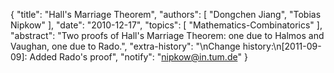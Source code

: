 {
    "title": "Hall's Marriage Theorem",
    "authors": [
        "Dongchen Jiang",
        "Tobias Nipkow"
    ],
    "date": "2010-12-17",
    "topics": [
        "Mathematics-Combinatorics"
    ],
    "abstract": "Two proofs of Hall's Marriage Theorem: one due to Halmos and Vaughan, one due to Rado.",
    "extra-history": "\nChange history:\n[2011-09-09]: Added Rado's proof",
    "notify": "nipkow@in.tum.de"
}